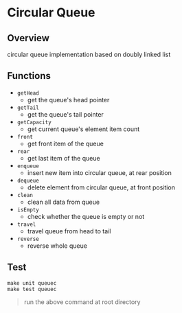 # Circular Queue

## Overview
circular queue implementation based on doubly linked list

## Functions
+ `getHead`
    + get the queue's head pointer
+ `getTail`
    + get the queue's tail pointer
+ `getCapacity`
    + get current queue's element item count
+ `front`
    + get front item of the queue
+ `rear`
    + get last item of the queue
+ `enqueue`
    + insert new item into circular queue, at rear position
+ `dequeue`
    + delete element from circular queue, at front position
+ `clean`
    + clean all data from queue
+ `isEmpty`
    + check whether the queue is empty or not
+ `travel`
    + travel queue from head to tail
+ `reverse`
    + reverse whole queue

## Test
```=1
make unit queuec
make test queuec
```

> run the above command at root directory
